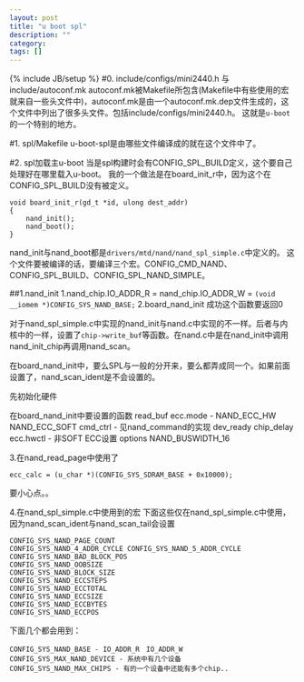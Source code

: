 ```yaml
---
layout: post
title: "u boot spl"
description: ""
category: 
tags: []
---
```

{% include JB/setup %}
#0. include/configs/mini2440.h 与 include/autoconf.mk
autoconf.mk被Makefile所包含(Makefile中有些使用的宏就来自一些头文件中)，autoconf.mk是由一个autoconf.mk.dep文件生成的，这个文件中列出了很多头文件。包括include/configs/mini2440.h。
这就是`u-boot`的一个特别的地方。

#1. spl/Makefile
u-boot-spl是由哪些文件编译成的就在这个文件中了。

#2. spl加载主u-boot
当是spl构建时会有CONFIG_SPL_BUILD定义，这个要自己处理好在哪里载入u-boot。
我的一个做法是在board_init_r中，因为这个在CONFIG_SPL_BUILD没有被定义。

    void board_init_r(gd_t *id, ulong dest_addr)
    {
        nand_init();
        nand_boot(); 
    }

nand_init与nand_boot都是`drivers/mtd/nand/nand_spl_simple.c`中定义的。
这个文件要被编译的话，要编译三个宏。CONFIG_CMD_NAND、CONFIG_SPL_BUILD、CONFIG_SPL_NAND_SIMPLE。

##1.nand_init
1.nand_chip.IO_ADDR_R = nand_chip.IO_ADDR_W = `(void  __iomem *)CONFIG_SYS_NAND_BASE;`
2.board_nand_init
成功这个函数要返回0

对于nand_spl_simple.c中实现的nand_init与nand.c中实现的不一样。后者与内核中的一样，设置了`chip->write_buf`等函数。在nand.c中是在nand_init中调用nand_init_chip再调用nand_scan。

在board_nand_init中，要么SPL与一般的分开来，要么都弄成同一个。如果前面设置了，nand_scan_ident是不会设置的。

先初始化硬件

在board_nand_init中要设置的函数
read_buf
ecc.mode - NAND_ECC_HW NAND_ECC_SOFT 
cmd_ctrl - 见nand_command的实现
dev_ready
chip_delay
ecc.hwctl - 非SOFT ECC设置
options NAND_BUSWIDTH_16

3.在nand_read_page中使用了

	ecc_calc = (u_char *)(CONFIG_SYS_SDRAM_BASE + 0x10000);

要小心点。。

4.在nand_spl_simple.c中使用到的宏
下面这些仅在nand_spl_simple.c中使用，因为nand_scan_ident与nand_scan_tail会设置

	CONFIG_SYS_NAND_PAGE_COUNT
	CONFIG_SYS_NAND_4_ADDR_CYCLE CONFIG_SYS_NAND_5_ADDR_CYCLE
	CONFIG_SYS_NAND_BAD_BLOCK_POS
	CONFIG_SYS_NAND_OOBSIZE
	CONFIG_SYS_NAND_BLOCK_SIZE
	CONFIG_SYS_NAND_ECCSTEPS
	CONFIG_SYS_NAND_ECCTOTAL
	CONFIG_SYS_NAND_ECCSIZE
	CONFIG_SYS_NAND_ECCBYTES
	CONFIG_SYS_NAND_ECCPOS

下面几个都会用到：

	CONFIG_SYS_NAND_BASE - IO_ADDR_R　IO_ADDR_W
	CONFIG_SYS_MAX_NAND_DEVICE - 系统中有几个设备
	CONFIG_SYS_NAND_MAX_CHIPS - 有的一个设备中还能有多个chip..
